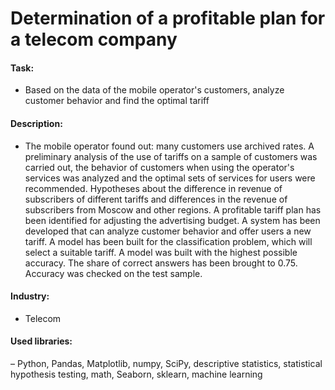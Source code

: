 # Determination of a profitable plan for a telecom company
#### Task: 
- Based on the data of the mobile operator's customers, analyze customer behavior and find the optimal tariff
#### Description:
- The mobile operator found out: many customers use archived rates. A preliminary analysis of the use of tariffs on a sample of customers was carried out, the behavior of customers when using the operator's services was analyzed and the optimal sets of services for users were recommended. Hypotheses about the difference in revenue of subscribers of different tariffs and differences in the revenue of subscribers from Moscow and other regions. A profitable tariff plan has been identified for adjusting the advertising budget. A system has been developed that can analyze customer behavior and offer users a new tariff. A model has been built for the classification problem, which will select a suitable tariff. A model was built with the highest possible accuracy. The share of correct answers has been brought to 0.75. Accuracy was checked on the test sample.
#### Industry: 
- Telecom
#### Used libraries:
– Python, Pandas, Matplotlib, numpy, SciPy, descriptive statistics, statistical hypothesis testing, math, Seaborn, sklearn, machine learning